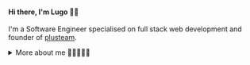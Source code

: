 #### Hi there, I'm Lugo 👋😃

<!--
**jesuslopezlugo/jesuslopezlugo** is a ✨ _special_ ✨ repository because its `README.md` (this file) appears on your GitHub profile.

Here are some ideas to get you started:

- 🔭 I’m currently working on ...
- 🌱 I’m currently learning ...
- 👯 I’m looking to collaborate on ...
- 🤔 I’m looking for help with ...
- 💬 Ask me about ...
- 📫 How to reach me: ...
- 😄 Pronouns: ...
- ⚡ Fun fact: ...
-->

I'm a Software Engineer specialised on full stack web development and founder of [plusteam](https://plusteam.tech).

<details>
<summary>
  More about me 👨🏻‍💻🇻🇪
</summary>

## Overview

I'm a geek person passionate for technology, I really enjoy create modern web apps and learn something new in my area everyday.

## My skills

### Back-end
- Python
- Node.js
- C#
- C / C++
- PHP
- Bash Scripting

### Front-end
- React
- Vue.js
- Gatsby
- HTML5
- CSS3
- Javascript
- Typescript
  
### API
- RESTful API
- GraphQL
- WebServices
- XML-RPC

</details>

